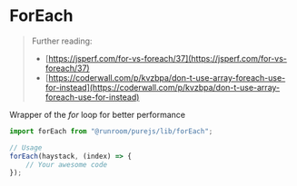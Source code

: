 # ForEach

> Further reading:
>
> -   [https://jsperf.com/for-vs-foreach/37](https://jsperf.com/for-vs-foreach/37)
> -   [https://coderwall.com/p/kvzbpa/don-t-use-array-foreach-use-for-instead](https://coderwall.com/p/kvzbpa/don-t-use-array-foreach-use-for-instead)

Wrapper of the _for_ loop for better performance

```javascript
import forEach from "@runroom/purejs/lib/forEach";

// Usage
forEach(haystack, (index) => {
    // Your awesome code
});
```
